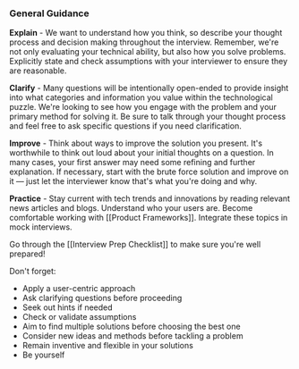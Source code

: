 
### General Guidance


**Explain** - We want to understand how you think, so describe your thought process and decision making throughout the interview. Remember, we're not only evaluating your technical ability, but also how you solve problems. Explicitly state and check assumptions with your interviewer to ensure they are reasonable.

**Clarify** - Many questions will be intentionally open-ended to provide insight into what categories and information you value within the technological puzzle. We're looking to see how you engage with the problem and your primary method for solving it. Be sure to talk through your thought process and feel free to ask specific questions if you need clarification.

**Improve** - Think about ways to improve the solution you present. It's worthwhile to think out loud about your initial thoughts on a question. In many cases, your first answer may need some refining and further explanation. If necessary, start with the brute force solution and improve on it — just let the interviewer know that's what you're doing and why.

**Practice** - Stay current with tech trends and innovations by reading relevant news articles and blogs. Understand who your users are. Become comfortable working with [[Product Frameworks]]. Integrate these topics in mock interviews.

Go through the [[Interview Prep Checklist]] to make sure you're well prepared!

Don't forget:

- Apply a user-centric approach
- Ask clarifying questions before proceeding
- Seek out hints if needed
- Check or validate assumptions
- Aim to find multiple solutions before choosing the best one
- Consider new ideas and methods before tackling a problem
- Remain inventive and flexible in your solutions
- Be yourself

